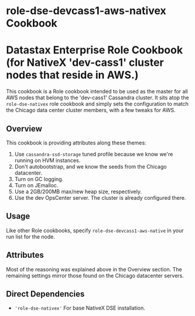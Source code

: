role-dse-devcass1-aws-nativex Cookbook
====================
# Datastax Enterprise Role Cookbook (for NativeX 'dev-cass1' cluster nodes that reside in AWS.)
This cookbook is a Role cookbook intended to be used as the master for all AWS nodes that belong to the 'dev-cass1' Cassandra cluster.
It sits atop the `role-dse-nativex` role cookbook and simply sets the configuration to match the Chicago data center cluster members, with a few tweaks for AWS.

## Overview
This cookbook is providing attributes along these themes:

1. Use `cassandra-ssd-storage` tuned profile because we know we're running on HVM instances.
2. Don't autobootstrap, and we know the seeds from the Chicago datacenter.
3. Turn on GC logging.
4. Turn on JEmalloc.
5. Use a 2GB/200MB max/new heap size, respectively.
3. Use the dev OpsCenter server. The cluster is already configured there.

## Usage

Like other Role cookbooks, specify `role-dse-devcass1-aws-native` in your run list for the node.

## Attributes
Most of the reasoning was explained above in the Overview section.  The remaining settings mirror those found on the Chicago datacenter servers.

## Direct Dependencies
* `'role-dse-nativex'` For base NativeX DSE installation.